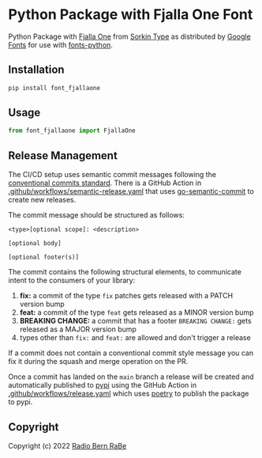 # Python Package with Fjalla One Font

Python Package with [Fjalla One](https://fonts.google.com/specimen/Fjalla+One) from
[Sorkin Type](https://github.com/pimoroni/fonts-python) as distributed by
[Google Fonts](https://fonts.google.com) for use with
[fonts-python](https://github.com/pimoroni/fonts-python).

## Installation

```bash
pip install font_fjallaone
```

## Usage

```python
from font_fjallaone import FjallaOne
```

## Release Management

The CI/CD setup uses semantic commit messages following the [conventional commits standard](https://www.conventionalcommits.org/en/v1.0.0/).
There is a GitHub Action in [.github/workflows/semantic-release.yaml](./.github/workflows/semantic-release.yaml)
that uses [go-semantic-commit](https://go-semantic-release.xyz/) to create new
releases.

The commit message should be structured as follows:

```
<type>[optional scope]: <description>

[optional body]

[optional footer(s)]
```

The commit contains the following structural elements, to communicate intent to the consumers of your library:

1. **fix:** a commit of the type `fix` patches gets released with a PATCH version bump
1. **feat:** a commit of the type `feat` gets released as a MINOR version bump
1. **BREAKING CHANGE:** a commit that has a footer `BREAKING CHANGE:` gets released as a MAJOR version bump
1. types other than `fix:` and `feat:` are allowed and don't trigger a release

If a commit does not contain a conventional commit style message you can fix
it during the squash and merge operation on the PR.

Once a commit has landed on the `main` branch a release will be created and automatically published to [pypi](https://pypi.org/)
using the GitHub Action in [.github/workflows/release.yaml](./.github/workflows/release.yaml) which uses [poetry](https://python-poetry.org/)
to publish the package to pypi.

## Copyright

Copyright (c) 2022 [Radio Bern RaBe](http://www.rabe.ch)
